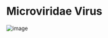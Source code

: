 # Microviridae Virus


![image](https://github.com/user-attachments/assets/58166e7e-2b60-44fa-aaef-6f4a8f64d977)

